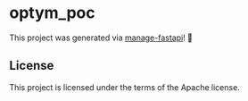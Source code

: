 # optym_poc

This project was generated via [manage-fastapi](https://ycd.github.io/manage-fastapi/)! :tada:

## License

This project is licensed under the terms of the Apache license.
